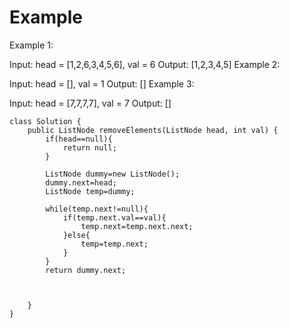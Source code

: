 # Example
Example 1:


Input: head = [1,2,6,3,4,5,6], val = 6
Output: [1,2,3,4,5]
Example 2:

Input: head = [], val = 1
Output: []
Example 3:

Input: head = [7,7,7,7], val = 7
Output: []

```
class Solution {
    public ListNode removeElements(ListNode head, int val) {
        if(head==null){
            return null;
        }

        ListNode dummy=new ListNode();
        dummy.next=head;
        ListNode temp=dummy;

        while(temp.next!=null){
            if(temp.next.val==val){
                temp.next=temp.next.next;
            }else{
                temp=temp.next;
            }
        }
        return dummy.next;
     

        
    }
}
```